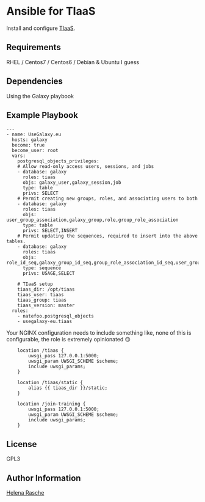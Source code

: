 # Ansible for TIaaS

Install and configure [TIaaS](https://github.com/usegalaxy-eu/tiaas2).

Requirements
------------

RHEL / Centos7 / Centos6 / Debian & Ubuntu I guess


Dependencies
------------

Using the Galaxy playbook

Example Playbook
----------------

```
---
- name: UseGalaxy.eu
  hosts: galaxy
  become: true
  become_user: root
  vars:
    postgresql_objects_privileges:
    # Allow read-only access users, sessions, and jobs
    - database: galaxy
      roles: tiaas
      objs: galaxy_user,galaxy_session,job
      type: table
      privs: SELECT
    # Permit creating new groups, roles, and associating users to both
    - database: galaxy
      roles: tiaas
      objs: user_group_association,galaxy_group,role,group_role_association
      type: table
      privs: SELECT,INSERT
    # Permit updating the sequences, required to insert into the above tables.
    - database: galaxy
      roles: tiaas
      objs: role_id_seq,galaxy_group_id_seq,group_role_association_id_seq,user_group_association_id_seq
      type: sequence
      privs: USAGE,SELECT

    # TIaaS setup
    tiaas_dir: /opt/tiaas
    tiaas_user: tiaas
    tiaas_group: tiaas
    tiaas_version: master
  roles:
    - natefoo.postgresql_objects
    - usegalaxy-eu.tiaas
```

Your NGINX configuration needs to include something like, none of this is configurable, the role is extremely opinionated 🙃

```
    location /tiaas {
        uwsgi_pass 127.0.0.1:5000;
        uwsgi_param UWSGI_SCHEME $scheme;
        include uwsgi_params;
    }

    location /tiaas/static {
        alias {{ tiaas_dir }}/static;
    }

    location /join-training {
        uwsgi_pass 127.0.0.1:5000;
        uwsgi_param UWSGI_SCHEME $scheme;
        include uwsgi_params;
    }

```

License
-------

GPL3

Author Information
------------------

[Helena Rasche](https://github.com/hexylena)
